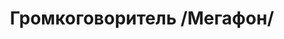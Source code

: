 ---
id: '8'
title: Громкоговоритель /Мегафон/
description: Залог 2000 рублей
price: '250'
order: 8
default_thumbnail_image: images/gromk_sm.jpg
default_original_image: images/gromk.jpg
category: content/category/07specteh.md
featured: true
layout: product
---